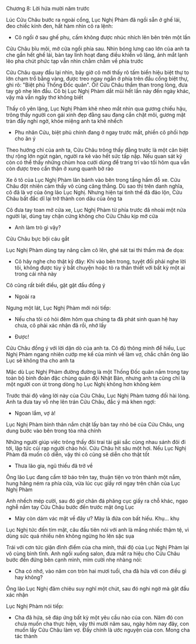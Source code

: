 




Chương 8: Lời hứa mười năm trước

Lúc Cửu Châu bước ra ngoài cổng, Lục Nghị Phàm đã ngồi sẵn ở ghế lái, đeo chiếc kính đen, hất hàm nhìn cô ra lệnh:

- Cô ngồi ở sau ghế phụ, cấm không được nhúc nhích lên bên trên một lần

Cửu Châu bĩu môi, mở cửa ngồi phía sau. Nhìn bóng lưng cao lớn của anh ta che gần hết ghế lái, bàn tay linh hoạt đang điều khiển vô lăng, ánh mắt lạnh lẽo pha chút phức tạp vẫn nhìn chằm chằm về phía trước

Cửu Châu quay đầu lại nhìn, bây giờ cô mới thấy rõ tấm biển hiệu biệt thự to lớn chạm trổ bằng vàng, được treo ngay ngắn ở phía trên đầu cổng biệt thự, ghi rõ: "Biệt phủ Thống Đốc quân". Ôi! Cửu Châu thầm than trong lòng, đưa tay gõ nhẹ lên đầu. Cô bị Lục Nghị Phàm dắt mũi hết lần này đến ngày khác, vậy mà vẫn ngây thơ không biết

Thấy cô yên lặng, Lục Nghị Phàm khẽ nheo mắt nhìn qua gương chiếu hậu, trông thấy người con gái xinh đẹp đằng sau đang cắn chặt môi, gương mặt tràn đầy nghi ngờ, khóe miệng anh ta khẽ nhếch

- Phu nhân Cửu, biệt phủ chính đang ở ngay trước mắt, phiền cô phối hợp cho ăn ý

Theo hướng chỉ của anh ta, Cửu Châu trông thấy đằng trước là một căn biệt thự rộng lớn ngút ngàn, người ra kẻ vào hết sức tấp nập. Nếu quan sát kỹ còn có thể thấy những chùm hoa cưới dùng để trang trí vào tối hôm qua vẫn còn được treo cẩn thận ở xung quanh bờ rào


Xe ô tô của Lục Nghị Phàm lăn bánh vào bên trong tầng hầm đỗ xe. Cửu Châu đột nhiên cảm thấy vô cùng căng thẳng. Dù sao thì trên danh nghĩa, cô đã là vợ của ông lão Lục Nghị. Nhưng hiện tại tình thế đã đảo lộn, Cửu Châu bất đắc dĩ lại trở thành con dâu của ông ta

Cô đưa tay toan mở cửa xe, Lục Nghị Phàm từ phía trước đã nhoài một nửa người lại, dùng tay chặn cứng không cho Cửu Châu kịp mở cửa

- Anh làm trò gì vậy?

Cửu Châu bực bội cáu gắt

Lục Nghị Phàm dùng tay nâng cằm cô lên, ghé sát tai thì thầm mà đe dọa:

- Cô hãy nghe cho thật kỹ đây: Khi vào bên trong, tuyệt đối phải nghe lời tôi, không được tùy ý bắt chuyện hoặc tỏ ra thân thiết với bất kỳ một ai trong cái nhà này

Cô cũng rất biết điều, gật gật đầu đồng ý

- Ngoài ra

Ngưng một lát, Lục Nghị Phàm mới nói tiếp:

- Nếu cha tôi có hỏi đêm hôm qua chúng ta đã phát sinh quan hệ hay chưa, cô phải xác nhận đã rồi, nhớ lấy


- Được!

Cửu Châu đồng ý với lời dặn dò của anh ta. Cô đủ thông minh để hiểu, Lục Nghị Phàm ngang nhiên cướp mẹ kế của mình về làm vợ, chắc chắn ông lão Lục sẽ không tha cho anh ta

Mặc dù Lục Nghị Phàm đường đường là một Thống Đốc quân nắm trong tay toàn bộ binh đoàn đặc chủng quân đội Nhật Bản, nhưng anh ta cũng chỉ là một người con út trong dòng họ Lục Nghị không hơn không kém

Trước thái độ vâng lời này của Cửu Châu, Lục Nghị Phàm tương đối hài lòng. Anh ta đưa tay vỗ nhẹ lên trán Cửu Châu, đắc ý mà khen ngợi:

- Ngoan lắm, vợ à!

Lục Nghị Phàm bình thản nắm chặt lấy bàn tay nhỏ bé của Cửu Châu, ung dung bước vào bên trong tòa nhà chính

Những người giúp việc trông thấy đôi trai tài gái sắc cùng nhau sánh đôi đi tới, lập tức cúi rạp người chào hỏi. Cửu Châu hít sâu một hơi. Nếu Lục Nghị Phàm đã muốn cô diễn, vậy thì cô cũng sẽ diễn cho thật tốt

- Thưa lão gia, ngũ thiếu đã trở về

Ông lão Lục đang cầm tờ báo trên tay, thuận tiện vo tròn thành một nắm, hung hăng ném ra phía cửa, vừa lúc cục giấy rơi ngay trên chân của Lục Nghị Phàm

Anh nhếch mép cười, sau đó giơ chân đá phăng cục giấy ra chỗ khác, ngạo nghễ nắm tay Cửu Châu bước đến trước mặt ông Lục

- Mày còn dám vác mặt về đây ư? Mày là đứa con bất hiếu. Khụ... khụ

Lục Nghị tức đến tím mặt, câu đầu tiên nói với anh là mắng nhiếc thậm tệ, vì dùng sức quá nhiều nên không ngừng ho lên sặc sụa

Trái với cơn tức giận đỉnh điểm của cha mình, thái độ của Lục Nghị Phàm lại vô cùng bình tĩnh. Anh ngồi xuống salon, đưa mắt ra hiệu cho Cửu Châu bước đến đứng bên cạnh mình, mỉm cười nhẹ nhàng nói:

- Cha có nhớ, vào năm con tròn hai mươi tuổi, cha đã hứa với con điều gì hay không?

Ông lão Lục Nghị đăm chiêu suy nghĩ một chút, sau đó nghi ngờ mà gật đầu xác nhận

Lục Nghị Phàm nói tiếp:

- Cha đã hứa, sẽ đáp ứng bất kỳ một yêu cầu nào của con. Năm đó con chưa muốn cha thực hiện, vậy thì mười năm sau, ngày hôm nay đây, con muốn lấy Cửu Châu làm vợ. Đấy chính là ước nguyện của con. Mong cha tác thành




